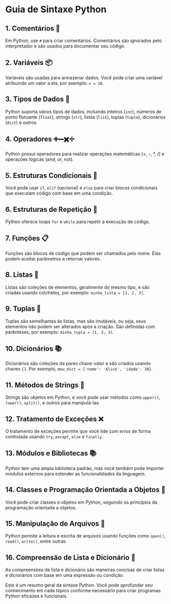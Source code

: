 # Guia de Sintaxe Python

## 1. Comentários 📝

Em Python, use `#` para criar comentários. Comentários são ignorados pelo interpretador e são usados para documentar seu código.

## 2. Variáveis 📦

Variáveis são usadas para armazenar dados. Você pode criar uma variável atribuindo um valor a ela, por exemplo: `x = 10`.

## 3. Tipos de Dados 🧮

Python suporta vários tipos de dados, incluindo inteiros (`int`), números de ponto flutuante (`float`), strings (`str`), listas (`list`), tuplas (`tuple`), dicionários (`dict`) e outros.

## 4. Operadores ➕➖✖️➗

Python possui operadores para realizar operações matemáticas (+, -, *, /) e operações lógicas (and, or, not).

## 5. Estruturas Condicionais 🧐

Você pode usar `if`, `elif` (opcional) e `else` para criar blocos condicionais que executam código com base em uma condição.

## 6. Estruturas de Repetição 🔄

Python oferece loops `for` e `while` para repetir a execução de código.

## 7. Funções 📋

Funções são blocos de código que podem ser chamados pelo nome. Elas podem aceitar parâmetros e retornar valores.

## 8. Listas 📃

Listas são coleções de elementos, geralmente do mesmo tipo, e são criadas usando colchetes, por exemplo: `minha_lista = [1, 2, 3]`.

## 9. Tuplas 📇

Tuplas são semelhantes às listas, mas são imutáveis, ou seja, seus elementos não podem ser alterados após a criação. São definidas com parênteses, por exemplo: `minha_tupla = (1, 2, 3)`.

## 10. Dicionários 📚

Dicionários são coleções de pares chave-valor e são criados usando chaves `{}`. Por exemplo, `meu_dict = {'nome': 'Alice', 'idade': 30}`.

## 11. Métodos de Strings 🧵

Strings são objetos em Python, e você pode usar métodos como `upper()`, `lower()`, `split()`, e outros para manipulá-las.

## 12. Tratamento de Exceções ❌

O tratamento de exceções permite que você lide com erros de forma controlada usando `try`, `except`, `else` e `finally`.

## 13. Módulos e Bibliotecas 📚

Python tem uma ampla biblioteca padrão, mas você também pode importar módulos externos para estender as funcionalidades da linguagem.

## 14. Classes e Programação Orientada a Objetos 🧬

Você pode criar classes e objetos em Python, seguindo os princípios da programação orientada a objetos.

## 15. Manipulação de Arquivos 📂

Python permite a leitura e escrita de arquivos usando funções como `open()`, `read()`, `write()`, entre outras.

## 16. Compreensão de Lista e Dicionário 🚀

As compreensões de lista e dicionário são maneiras concisas de criar listas e dicionários com base em uma expressão ou condição.

Este é um resumo geral da sintaxe Python. Você pode aprofundar seu conhecimento em cada tópico conforme necessário para criar programas Python eficazes e funcionais.

